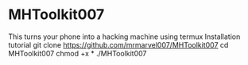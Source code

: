 # MHToolkit007
This turns your phone into a hacking machine using termux 
Installation tutorial
git clone https://github.com/mrmarvel007/MHToolkit007
cd MHToolkit007
chmod +x *
./MHToolkit007
